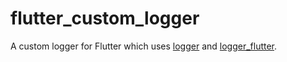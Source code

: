 # flutter_custom_logger

A custom logger for Flutter which uses [logger](https://pub.dev/packages/logger) and [logger_flutter](https://pub.dev/packages/logger_flutter).

